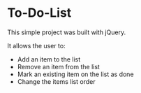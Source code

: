 # To-Do-List

This simple project was built with jQuery.

It allows the user to:

- Add an item to the list
- Remove an item from the list
- Mark an existing item on the list as done
- Change the items list order